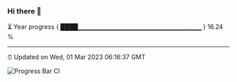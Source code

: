 ### Hi there 👋

⏳ Year progress { ████▁▁▁▁▁▁▁▁▁▁▁▁▁▁▁▁▁▁▁▁▁▁▁▁▁▁ } 16.24 %

---

⏰ Updated on Wed, 01 Mar 2023 06:16:37 GMT

![Progress Bar CI](https://github.com/liununu/liununu/workflows/Progress%20Bar%20CI/badge.svg)
